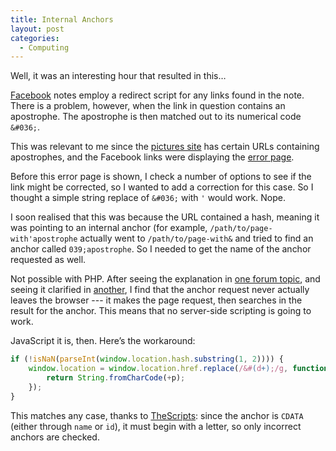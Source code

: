 ```yaml
---
title: Internal Anchors
layout: post
categories:
  - Computing
---
```

Well, it was an interesting hour that resulted in this…

[Facebook](https://www.facebook.com) notes employ a redirect script for any links found in the note. There is a problem, however, when the link in question contains an apostrophe. The apostrophe is then matched out to its numerical code `&#036;`.

This was relevant to me since the [pictures site](https://pictures.scholesmafia.co.uk/index.php/) has certain URLs containing apostrophes, and the Facebook links were displaying the [error page](https://pictures.scholesmafia.co.uk/index.php/error).

Before this error page is shown, I check a number of options to see if the link might be corrected, so I wanted to add a correction for this case. So I thought a simple string replace of `&#036;` with `'` would work. Nope.

I soon realised that this was because the URL contained a hash, meaning it was pointing to an internal anchor (for example, `/path/to/page-with'apostrophe` actually went to `/path/to/page-with&` and tried to find an anchor called `039;apostrophe`. So I needed to get the name of the anchor requested as well.

Not possible with PHP. After seeing the explanation in [one forum topic](https://www.webmasterworld.com/forum92/528.htm), and seeing it clarified in [another](https://www.webmasterworld.com/forum88/2665.htm), I find that the anchor request never actually leaves the browser --- it makes the page request, then searches in the result for the anchor. This means that no server-side scripting is going to work.

JavaScript it is, then. Here’s the workaround:

```js
if (!isNaN(parseInt(window.location.hash.substring(1, 2)))) {
    window.location = window.location.href.replace(/&#(d+);/g, function(w, p) {
        return String.fromCharCode(+p);
    });
}
```

This matches any case, thanks to [TheScripts](http://thescripts.com/forum/thread152866.html): since the anchor is `CDATA` (either through `name` or `id`), it must begin with a letter, so only incorrect anchors are checked.
